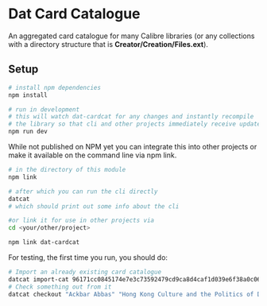 # Dat Card Catalogue

An aggregated card catalogue for many Calibre libraries (or any collections with a directory structure that is __Creator/Creation/Files.ext__).

## Setup

```bash
# install npm dependencies
npm install

# run in development
# this will watch dat-cardcat for any changes and instantly recompile
# the library so that cli and other projects immediately receive updated code.
npm run dev

```

While not published on NPM yet you can integrate this into other projects or make it available on the command line via npm link.

```bash
# in the directory of this module
npm link

# after which you can run the cli directly
datcat
# which should print out some info about the cli

#or link it for use in other projects via
cd <your/other/project>

npm link dat-cardcat

```

For testing, the first time you run, you should do:
```bash
# Import an already existing card catalogue
datcat import-cat 96171cc0845174e7e3c73592479cd9ca8d4caf1d039e6f38a0c06f48dff88bd1 "South Asian Scholarship"
# Check something out from it
datcat checkout "Ackbar Abbas" "Hong Kong Culture and the Politics of Disappearance (58)"
```
